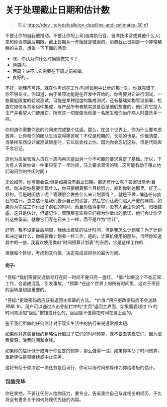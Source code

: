 # 关于处理截止日期和估计数

> 原文:[https://dev . to/edelvalle/on-deadline-and-estimates-30 n1](https://dev.to/edelvalle/on-dealing-with-deadlines-and-estimates-30n1)

不要让你的自我被推动。不要让你的上司(首席执行官、首席技术官或其他什么人)来和你协商最后期限。截止日期从一开始就是错误的，协商截止日期是一个非常糟糕的主意，想象一下下面的场景:

*   嘿，你认为你什么时候能做完 X？
*   两周内。
*   两周？决不...它需要在下周之前被做。
*   良好的....

不好，物理不可违。就在你考虑在工作/时间谈判中让步的那一刻，你就完蛋了，你不够专业。你知道，由于某项功能是在开发中开始的，你需要对它进行测试，一些最低限度的验收测试，可能是某种程度的集成测试，还有基础架构管理部署，检查它如何与其余组件集成，与产品所有者核实这是否是他们想要的，他们将它投入生产并希望人们使用它。所有这一切就像当你是一名医生和你治疗病人时要洗手一样。

你知道你需要你说的时间来完成整个往返。那么，在这个世界上，你为什么要考虑放弃，让你和你的团队生活变得痛苦呢？不仅是短期的，长期的也是。你很清楚，当某样东西设计或测试很差时，它以后会找上你。因为你会忘记这些，但是代码库不会忘记。

这也为高层管理人员在一周内再次提出另一个不可能的要求奠定了基础。所以，下次有人告诉你做一件事只花了一半时间，马上要求双倍的钱...这可能有助于阻止他们询问你的空闲时间:)

无论如何，你可能会说:但是如果没有截止日期，那还有什么呢？答案很简单:目标，你决定你想要实现什么，你只要朝着那个目标努力，直到你到达那里。好了...好的，但是时间估计呢？管理层会做些什么来计划事情？，就是不做...编造任何疯狂的估计，总之估计是我们告诉自己的谎言，然后它们让我们陷入严重的麻烦。如果你为完成工作付出了疯狂的时间，而且你做得更早，没有人会生你的气。归根结底，这只是估计，但请记住，管理层喜欢将它们视为你做出的承诺，他们会让你坚持这些承诺，就像它们写在石头上一样，而不是作为“估计”。

好吧，我不设定最后期限，我给出疯狂的估计时间，但是我怎么计划呢？为了计划和决定做什么，你需要像计划者一样工作，是的，计算机使用的那些，当然你知道其中的一些...我喜欢使用类似“时间预算计划表”的东西，它是这样工作的:

根据每个目标，考虑到其价值，决定完成该目标的最大时间。

#### [](#examples)例子:

*目标:*我们需要交通信号灯在同一时间不要只亮一盏灯。
*值:*如果这个不能正常工作，会造成混乱，引发事故。
*预算:*在这个世界上的所有时间里，这对于项目的运转是超级重要的。

*目标:*更改密码后应该有返回主屏幕的方法。
*价值:*用户更改密码后不会迷路
*预算:* 1h，用户可以通过点击导航栏中的“主页”返回主界面，如果需要超过 1h 的时间来添加“返回”按钮或什么的，返回是不值得花时间在这上面的。

鉴于我们所做的任何估计对于现实生活中的执行来说通常都太短:

如果你对这些目标的粗略估计超过了它们的时间预算，就不要去实现它们。因为浪费资源，浪费时间和金钱。

如果你的估计低于或等于你设定的预算，那么值得一试。如果你耗尽了时间预算，重新评估是否继续或中止任务。

这将有助于你决定一项任务是否可行，你可以用时间预算作为你给老板的估计。

### [](#wrapping-up)包装完毕

你在掌控，不要让任何人给你压力，要专业。告诉我你自己与此相关的经历，不久将会有更多关于如何处理优先级的内容。